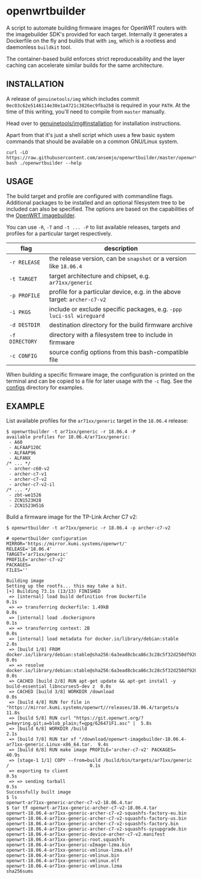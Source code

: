 # openwrtbuilder

A script to automate building firmware images for OpenWRT routers with the
imagebuilder SDK's provided for each target. Internally it generates a
Dockerfile on the fly and builds that with `img`, which is a rootless and
daemonless `buildkit` tool.

The container-based build enforces strict reproduceability and the layer caching
can accelerate similar builds for the same architecture.

## INSTALLATION

A release of `genuinetools/img` which includes commit
`0ec03c62e5146114e30e1a4721c3826ec9fba2b8` is required in your `PATH`. At the
time of this writing, you'll need to compile from `master` manually.

Head over to [genuinetools/img#installation][install] for installation
instructions.

[install]: https://github.com/genuinetools/img#installation

Apart from that it's just a shell script which uses a few basic system commands
that should be available on a common GNU/Linux system.

```
curl -LO https://raw.githubusercontent.com/ansemjo/openwrtbuilder/master/openwrtbuilder
bash ./openwrtbuilder --help
```

## USAGE

The build target and profile are configured with commandline flags. Additional
packages to be installed and an optional filesystem tree to be included can also
be specified. The options are based on the capabilities of the
[OpenWRT imagebuilder](https://openwrt.org/docs/guide-user/additional-software/imagebuilder).

You can use `-R`, `-T` and `-t ... -P` to list available releases, targets and
profiles for a particular target respectively.

| flag | description |
|------|-------------|
| `-r RELEASE` | the release version, can be `snapshot` or a version like `18.06.4` |
| `-t TARGET` | target architecture and chipset, e.g. `ar71xx/generic` |
| `-p PROFILE` | profile for a particular device, e.g. in the above target: `archer-c7-v2` |
| `-i PKGS` | include or exclude specific packages, e.g. `-ppp luci-ssl wireguard` |
| `-d DESTDIR` | destination directory for the build firmware archive |
| `-f DIRECTORY` | directory with a filesystem tree to include in firmware |
| `-c CONFIG` | source config options from this bash-compatible file |

When building a specific firmware image, the configuration is printed on the
terminal and can be copied to a file for later usage with the `-c` flag. See the
[configs](configs/) directory for examples.

## EXAMPLE

List available profiles for the `ar71xx/generic` target in the `18.06.4`
release:

```
$ openwrtbuilder -t ar71xx/generic -r 18.06.4 -P
available profiles for 18.06.4/ar71xx/generic:
 - A60
 - ALFAAP120C
 - ALFAAP96
 - ALFANX
/* ... */
 - archer-c60-v2
 - archer-c7-v1
 - archer-c7-v2
 - archer-c7-v2-il
/* ... */
 - zbt-we1526
 - ZCN1523H28
 - ZCN1523H516
```

Build a firmware image for the TP-Link Archer C7 v2:

```
$ openwrtbuilder -t ar71xx/generic -r 18.06.4 -p archer-c7-v2

# openwrtbuilder configuration
MIRROR='https://mirror.kumi.systems/openwrt/'
RELEASE='18.06.4'
TARGET='ar71xx/generic'
PROFILE='archer-c7-v2'
PACKAGES=
FILES=''

Building image
Setting up the rootfs... this may take a bit.
[+] Building 73.1s (13/13) FINISHED
 => [internal] load build definition from Dockerfile                                                 0.1s
 => => transferring dockerfile: 1.49kB                                                               0.0s
 => [internal] load .dockerignore                                                                    0.1s
 => => transferring context: 2B                                                                      0.0s
 => [internal] load metadata for docker.io/library/debian:stable                                     2.0s
 => [build 1/8] FROM docker.io/library/debian:stable@sha256:6a3ead8cbca86c3c28c5f32d250df9203f7cb93  0.0s
 => => resolve docker.io/library/debian:stable@sha256:6a3ead8cbca86c3c28c5f32d250df9203f7cb939ed07a  0.0s
 => CACHED [build 2/8] RUN apt-get update && apt-get install -y   build-essential libncurses5-dev z  0.0s
 => CACHED [build 3/8] WORKDIR /download                                                             0.0s
 => [build 4/8] RUN for file in   "https://mirror.kumi.systems/openwrt//releases/18.06.4/targets/a  11.8s
 => [build 5/8] RUN curl "https://git.openwrt.org/?p=keyring.git;a=blob_plain;f=gpg/626471F1.asc" |  5.8s
 => [build 6/8] WORKDIR /build                                                                       2.1s
 => [build 7/8] RUN tar xf "/download/openwrt-imagebuilder-18.06.4-ar71xx-generic.Linux-x86_64.tar.  9.4s
 => [build 8/8] RUN make image PROFILE='archer-c7-v2' PACKAGES=                                     40.9s
 => [stage-1 1/1] COPY --from=build /build/bin/targets/ar71xx/generic /                              0.1s
 => exporting to client                                                                              0.5s
 => => sending tarball                                                                               0.5s
Successfully built image
$ ls
openwrt-ar71xx-generic-archer-c7-v2-18.06.4.tar
$ tar tf openwrt-ar71xx-generic-archer-c7-v2-18.06.4.tar
openwrt-18.06.4-ar71xx-generic-archer-c7-v2-squashfs-factory-eu.bin
openwrt-18.06.4-ar71xx-generic-archer-c7-v2-squashfs-factory-us.bin
openwrt-18.06.4-ar71xx-generic-archer-c7-v2-squashfs-factory.bin
openwrt-18.06.4-ar71xx-generic-archer-c7-v2-squashfs-sysupgrade.bin
openwrt-18.06.4-ar71xx-generic-device-archer-c7-v2.manifest
openwrt-18.06.4-ar71xx-generic-root.squashfs
openwrt-18.06.4-ar71xx-generic-uImage-lzma.bin
openwrt-18.06.4-ar71xx-generic-vmlinux-lzma.elf
openwrt-18.06.4-ar71xx-generic-vmlinux.bin
openwrt-18.06.4-ar71xx-generic-vmlinux.elf
openwrt-18.06.4-ar71xx-generic-vmlinux.lzma
sha256sums
```
